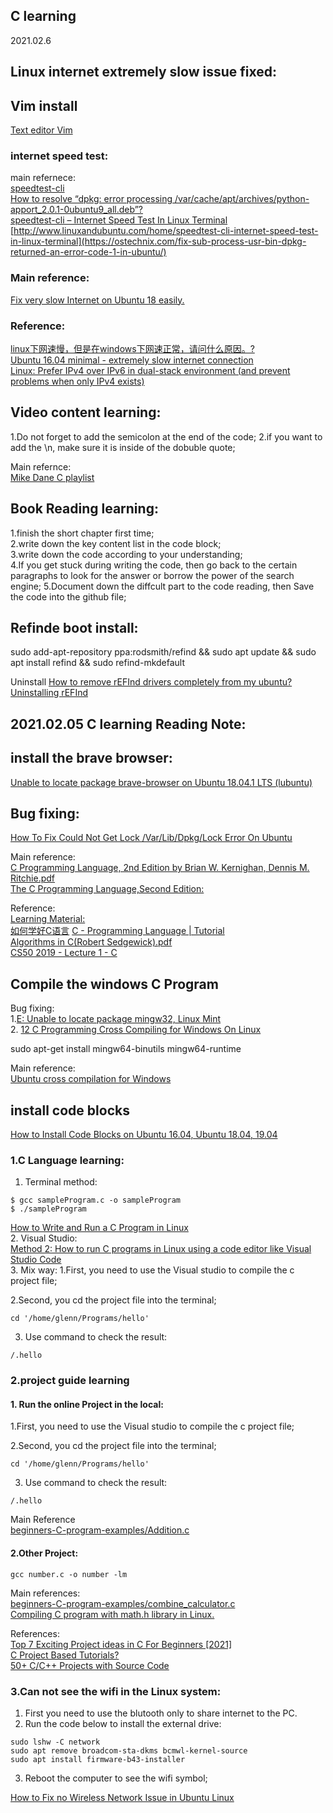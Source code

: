 ## C learning 
2021.02.6 
## Linux internet extremely slow issue fixed: 
## Vim install
[Text editor Vim](http://www.linux-fuer-blinde.de/55-0-texteditor-vim.html)   

### internet speed test:  

main refernece:  
[speedtest-cli](https://wiki.ubuntuusers.de/speedtest-cli/)  
[How to resolve “dpkg: error processing /var/cache/apt/archives/python-apport_2.0.1-0ubuntu9_all.deb”?](https://askubuntu.com/questions/148383/how-to-resolve-dpkg-error-processing-var-cache-apt-archives-python-apport-2-0)  
[speedtest-cli – Internet Speed Test In Linux Terminal](http://www.linuxandubuntu.com/home/speedtest-cli-internet-speed-test-in-linux-terminal)  
[http://www.linuxandubuntu.com/home/speedtest-cli-internet-speed-test-in-linux-terminal](https://ostechnix.com/fix-sub-process-usr-bin-dpkg-returned-an-error-code-1-in-ubuntu/)  
### Main reference:  

[Fix very slow Internet on Ubuntu 18 easily.](https://securitronlinux.com/debian-testing/fix-very-slow-internet-on-ubuntu-18-easily/)  

### Reference:  
[linux下网速慢，但是在windows下网速正常，请问什么原因。?](https://www.zhihu.com/question/39738574)  
[Ubuntu 16.04 minimal - extremely slow internet connection](https://unix.stackexchange.com/questions/366220/ubuntu-16-04-minimal-extremely-slow-internet-connection)   
[Linux: Prefer IPv4 over IPv6 in dual-stack environment (and prevent problems when only IPv4 exists)](http://sf-alpha.bjgang.org/wordpress/2012/08/linux-prefer-ipv4-over-ipv6-in-dual-stack-environment-and-prevent-problems-when-only-ipv4-exists/)  


## Video content learning:
1.Do not forget to add the semicolon at the end of the code; 
2.if you want to add the \n, make sure it is inside of the dobuble quote;

Main refernce:  
[Mike Dane C playlist](https://www.youtube.com/watch?v=9kMr0EsltqU)  

## Book Reading learning:  
1.finish the short chapter first time;   
2.write down the key content list in the code block;  
3.write down the code according to your understanding;  
4.If you get stuck during writing the code, then go back to the certain paragraphs to look for the answer or borrow the power of the search engine;
5.Document down the diffcult part to the code reading, then Save the code into the github file;  

## Refinde boot install:
sudo add-apt-repository ppa:rodsmith/refind && sudo apt update && sudo apt install refind && sudo refind-mkdefault

Uninstall
[How to remove rEFInd drivers completely from my ubuntu?](https://askubuntu.com/questions/856773/how-to-remove-refind-drivers-completely-from-my-ubuntu)  
[Uninstalling rEFInd](https://www.rodsbooks.com/refind/installing.html#uinst_linux)  



## 2021.02.05 C learning Reading Note: 

## install the brave browser:  
[Unable to locate package brave-browser on Ubuntu 18.04.1 LTS (lubuntu)](https://askubuntu.com/questions/1085319/unable-to-locate-package-brave-browser-on-ubuntu-18-04-1-lts-lubuntu) 

## Bug fixing:  
[How To Fix Could Not Get Lock /Var/Lib/Dpkg/Lock Error On Ubuntu](https://phoenixnap.com/kb/fix-could-not-get-lock-error-ubuntu)  


Main reference:   
[C Programming Language, 2nd Edition by Brian W. Kernighan, Dennis M. Ritchie.pdf](https://github.com/kgisl/cs8251/blob/master/files/C%20Programming%20Language%2C%202nd%20Edition%20by%20Brian%20W.%20Kernighan%2C%20Dennis%20M.%20Ritchie.pdf)  
[The C Programming Language,Second Edition:](https://learning.oreilly.com/library/view/c-programming-language/9780133086249/cover.xhtml)  

Reference:  
[Learning Material:](https://github.com/GlennOu66304/CS-RESOURS-CENTER/blob/master/C%20language/C%20Learning.md)  
[如何学好C语言](https://coolshell.cn/articles/4102.html)
[C - Programming Language | Tutorial](https://www.youtube.com/watch?v=igv48oGvlPk&list=PLLAZ4kZ9dFpMlt_8ZAs3ltQNeVQ9WITia)  
[Algorithms in C(Robert Sedgewick).pdf](https://github.com/muditbac/Reading/blob/master/Algorithms%20in%20C(Robert%20Sedgewick).pdf)  
[CS50 2019 - Lecture 1 - C](https://www.youtube.com/watch?v=e9Eds2Rc_x8)  

## Compile the windows C Program

Bug fixing:  
1.[E: Unable to locate package mingw32, Linux Mint](https://unix.stackexchange.com/questions/367570/e-unable-to-locate-package-mingw32-linux-mint)  
2. [12 C Programming Cross Compiling for Windows On Linux](https://www.youtube.com/watch?v=r5NqaJ9d17w)  

sudo apt-get install mingw64-binutils mingw64-runtime

Main reference:  
[Ubuntu cross compilation for Windows](http://retroshare.sourceforge.net/wiki/index.php/Ubuntu_cross_compilation_for_Windows)  

## install code blocks
[How to Install Code Blocks on Ubuntu 16.04, Ubuntu 18.04, 19.04](https://www.linuxbabe.com/ubuntu/install-code-blocks-ubuntu-16-04-17-04#:~:text=Code%20Blocks%20is%20a%20free,on%20Linux%2C%20Mac%2C%20Windows.&text=Supports%20multiple%20compilers%20including%20GCC,system%20and%20optional%20Make%20support.)

### 1.C Language learning:
1. Terminal method: 
```
$ gcc sampleProgram.c -o sampleProgram
$ ./sampleProgram
```
[How to Write and Run a C Program in Linux](https://vitux.com/how-to-write-and-run-a-c-program-in-linux/)   
2. Visual Studio:  
[Method 2: How to run C programs in Linux using a code editor like Visual Studio Code](https://itsfoss.com/run-c-program-linux/)  
3. Mix way:
1.First, you need to use the Visual studio to compile the c project file;  

2.Second, you cd the project file into the terminal;  
```
cd '/home/glenn/Programs/hello'
```
3. Use command to check the result:  
```
/.hello
```

### 2.project guide learning
#### 1. Run the online Project in the local:
1.First, you need to use the Visual studio to compile the c project file;  

2.Second, you cd the project file into the terminal;  
```
cd '/home/glenn/Programs/hello'
```
3. Use command to check the result:  
```
/.hello
```


Main Reference  
[beginners-C-program-examples/Addition.c](https://github.com/gouravthakur39/beginners-C-program-examples/blob/master/Addition.c)  

#### 2.Other Project: 

```
gcc number.c -o number -lm
```

Main references:   
[beginners-C-program-examples/combine_calculator.c](https://github.com/gouravthakur39/beginners-C-program-examples/blob/master/combine_calculator.c)   
[Compiling C program with math.h library in Linux.](https://www.includehelp.com/c-programming-questions/compiling-program-with-math-library-linux.aspx)    

References:  
[Top 7 Exciting Project ideas in C For Beginners [2021]](https://www.upgrad.com/blog/project-ideas-in-c-for-beginners/)    
[C Project Based Tutorials?](https://www.reddit.com/r/C_Programming/comments/872rlt/c_project_based_tutorials/)  
[50+ C/C++ Projects with Source Code](https://www.codewithc.com/c-projects-with-source-code/)  
### 3.Can not see the wifi in the Linux system:

1. First you need to use the blutooth only to share internet to the PC.
2. Run the code below to install the external drive:
```
sudo lshw -C network
sudo apt remove broadcom-sta-dkms bcmwl-kernel-source
sudo apt install firmware-b43-installer
```

3. Reboot the computer to see the wifi symbol;

[How to Fix no Wireless Network Issue in Ubuntu Linux](https://itsfoss.com/fix-no-wireless-network-ubuntu/)
